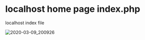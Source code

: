 # localhost home page index.php

localhost index file 

![2020-03-09_200926](https://user-images.githubusercontent.com/20571336/76215705-e4d85300-6241-11ea-8d60-7cc6f8188629.png)
